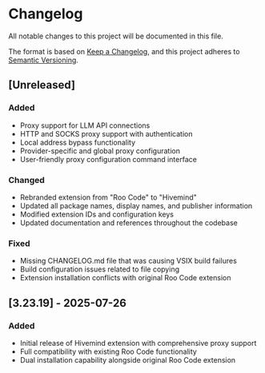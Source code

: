 # Changelog

All notable changes to this project will be documented in this file.

The format is based on [Keep a Changelog](https://keepachangelog.com/en/1.0.0/),
and this project adheres to [Semantic Versioning](https://semver.org/spec/v2.0.0.html).

## [Unreleased]

### Added
- Proxy support for LLM API connections
- HTTP and SOCKS proxy support with authentication
- Local address bypass functionality
- Provider-specific and global proxy configuration
- User-friendly proxy configuration command interface

### Changed
- Rebranded extension from "Roo Code" to "Hivemind"
- Updated all package names, display names, and publisher information
- Modified extension IDs and configuration keys
- Updated documentation and references throughout the codebase

### Fixed
- Missing CHANGELOG.md file that was causing VSIX build failures
- Build configuration issues related to file copying
- Extension installation conflicts with original Roo Code extension

## [3.23.19] - 2025-07-26

### Added
- Initial release of Hivemind extension with comprehensive proxy support
- Full compatibility with existing Roo Code functionality
- Dual installation capability alongside original Roo Code extension